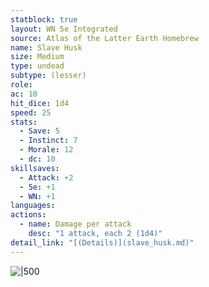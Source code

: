 ```yaml
---
statblock: true
layout: WN 5e Integrated
source: Atlas of the Latter Earth Homebrew
name: Slave Husk
size: Medium
type: undead
subtype: (lesser)
role: 
ac: 10
hit_dice: 1d4
speed: 25
stats:
  - Save: 5
  - Instinct: 7
  - Morale: 12
  - dc: 10
skillsaves:
  - Attack: +2
  - 5e: +1
  - WN: +1
languages: 
actions:
  - name: Damage per attack
    desc: "1 attack, each 2 (1d4)"
detail_link: "[(Details)](slave_husk.md)"
---
```


![|500](https://i.imgur.com/8c1FRmU.png)
